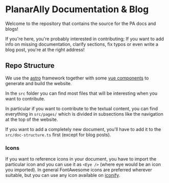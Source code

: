 # PlanarAlly Documentation & Blog

Welcome to the repository that contains the source for the PA docs and blogs!

If you're here, you're probably interested in contributing; If you want to add info on missing documentation, clarify sections, fix typos or even write a blog post, you're at the right address!

## Repo Structure

We use the [astro](https://astro.build/) framework together with some [vue components](vuejs.org/) to generate and build the website.

In the `src` folder you can find most files that will be interesting when you want to contribute.

In particular if you want to contribute to the textual content, you can find everything in `src/pages/` which is divided in subsections like the navigation at the top of the website.

If you want to add a completely new document, you'll have to add it to the `src/doc-structure.ts` first (except for blog posts).

### Icons

If you want to reference icons in your document, you have to import the particular icon and you can use it as `<Eye />` (where eye would be an icon you imported). In general FontAwesome icons are preferred wherever suitable, but you can use any icon available on [iconify](https://icon-sets.iconify.design).
